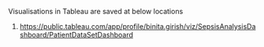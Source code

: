 Visualisations in Tableau are saved at below locations
1) https://public.tableau.com/app/profile/binita.girish/viz/SepsisAnalysisDashboard/PatientDataSetDashboard
